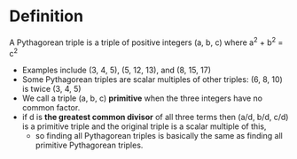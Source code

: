 # Definition

A Pythagorean triple is a triple of positive integers (a, b, c) where a<sup>2</sup> + b<sup>2</sup>  = c<sup>2</sup> 
* Examples include (3, 4, 5), (5, 12, 13), and (8, 15, 17)
* Some Pythagorean triples are scalar multiples of other triples: (6, 8, 10) is twice (3, 4, 5)
* We call a triple (a, b, c) **primitive** when the three integers have no common factor.
* if d is **the greatest common divisor** of all three terms then (a/d, b/d, c/d) is a primitive triple and the original triple is a scalar multiple of this,
   * so finding all Pythagorean triples is basically the same as finding all primitive Pythagorean triples.
